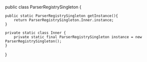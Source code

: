 public class ParserRegistrySingleton {

  
    public static ParserRegistrySingleton getInstance(){
        return ParserRegistrySingleton.Inner.instance;
    }

    private static class Inner {
        private static final ParserRegistrySingleton instance = new ParserRegistrySingleton();
    }



}
